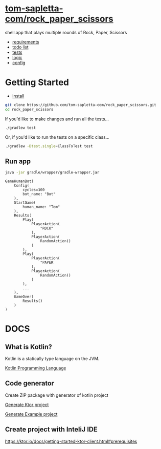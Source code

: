 # [tom-sapletta-com/rock_paper_scissors](https://github.com/tom-sapletta-com/rock_paper_scissors)

shell app that plays multiple rounds of Rock, Paper, Scissors

+ [requirements](DOCS/requirements.md)
+ [todo list](DOCS/todo.md)
+ [tests](DOCS/tests.md)
+ [logic](DOCS/logic.md)
+ [config](DOCS/config.md)



# Getting Started

+ [install](DOCS/install.md)

```bash 
git clone https://github.com/tom-sapletta-com/rock_paper_scissors.git
cd rock_paper_scissors
```


If you'd like to make changes and run all the tests...
```bash
./gradlew test
```

Or, if you'd like to run the tests on a specific class...
```bash
./gradlew -Dtest.single=ClassToTest test
```

## Run app
```bash
java -jar gradle/wrapper/gradle-wrapper.jar
```


```
GameHumanBot(
    Config(
        cycles=100
        bot_name: "Bot"
    ),
    StartGame(
        human_name: "Tom"
    ),  
    Results(
        Play(
            PlayerAction(
                "ROCK"
            ),
            PlayerAction(
                RandomAction()
            )
        ),
        Play(
            PlayerAction(
                "PAPER
            ),
            PlayerAction(
                RandomAction()
            )
        ),
        ...
    ),
    GameOver(
        Results()
    )
)
```
# DOCS

## What is Kotlin?

Kotlin is a statically type language on the JVM.

[Kotlin Programming Language](https://kotlinlang.org/)

## Code generator
Create ZIP package with generator of kotlin project

[Generate Ktor project](https://start.ktor.io/)

[Generate Example project](https://start.ktor.io/#/final?name=game&website=example.com&artifact=com.example.game&kotlinVersion=1.7.20&ktorVersion=2.1.2&buildSystem=GRADLE_KTS&engine=NETTY&configurationIn=CODE&addSampleCode=true&plugins=)


## Create project with InteliJ IDE

https://ktor.io/docs/getting-started-ktor-client.html#prerequisites
